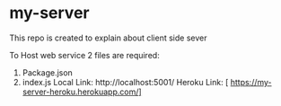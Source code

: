 # my-server
This repo is created to explain about client side sever

To Host web service 2 files are required:
1. Package.json
1. index.js
Local Link:
http://localhost:5001/
Heroku Link:
[ https://my-server-heroku.herokuapp.com/]

